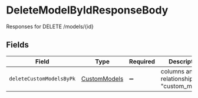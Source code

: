 # DeleteModelByIdResponseBody

Responses for DELETE /models/{id}


## Fields

| Field                                                   | Type                                                    | Required                                                | Description                                             |
| ------------------------------------------------------- | ------------------------------------------------------- | ------------------------------------------------------- | ------------------------------------------------------- |
| `deleteCustomModelsByPk`                                | [CustomModels](../../models/operations/custommodels.md) | :heavy_minus_sign:                                      | columns and relationships of "custom_models"            |